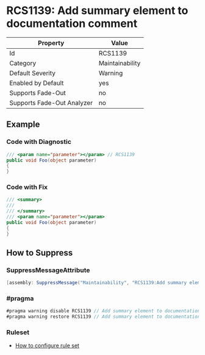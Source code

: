 # RCS1139: Add summary element to documentation comment

Property | Value
--- | ---
Id|RCS1139
Category|Maintainability
Default Severity|Warning
Enabled by Default|yes
Supports Fade\-Out|no
Supports Fade\-Out Analyzer|no

## Example

### Code with Diagnostic

```csharp
/// <param name="parameter"></param> // RCS1139
public void Foo(object parameter)
{
}
```

### Code with Fix

```csharp
/// <summary>
/// 
/// </summary>
/// <param name="parameter"></param>
public void Foo(object parameter)
{
}
```

## How to Suppress

### SuppressMessageAttribute

```csharp
[assembly: SuppressMessage("Maintainability", "RCS1139:Add summary element to documentation comment.", Justification = "<Pending>")]
```

### \#pragma

```csharp
#pragma warning disable RCS1139 // Add summary element to documentation comment.
#pragma warning restore RCS1139 // Add summary element to documentation comment.
```

### Ruleset

* [How to configure rule set](../HowToConfigureAnalyzers.md)
